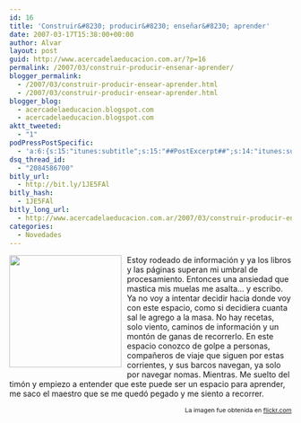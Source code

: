 ```yaml
---
id: 16
title: 'Construir&#8230; producir&#8230; enseñar&#8230; aprender'
date: 2007-03-17T15:38:00+00:00
author: Alvar
layout: post
guid: http://www.acercadelaeducacion.com.ar/?p=16
permalink: /2007/03/construir-producir-ensenar-aprender/
blogger_permalink:
  - /2007/03/construir-producir-ensear-aprender.html
  - /2007/03/construir-producir-ensear-aprender.html
blogger_blog:
  - acercadelaeducacion.blogspot.com
  - acercadelaeducacion.blogspot.com
aktt_tweeted:
  - "1"
podPressPostSpecific:
  - 'a:6:{s:15:"itunes:subtitle";s:15:"##PostExcerpt##";s:14:"itunes:summary";s:15:"##PostExcerpt##";s:15:"itunes:keywords";s:17:"##WordPressCats##";s:13:"itunes:author";s:10:"##Global##";s:15:"itunes:explicit";s:7:"Default";s:12:"itunes:block";s:7:"Default";}'
dsq_thread_id:
  - "2084586700"
bitly_url:
  - http://bit.ly/1JE5FAl
bitly_hash:
  - 1JE5FAl
bitly_long_url:
  - http://www.acercadelaeducacion.com.ar/2007/03/construir-producir-ensenar-aprender/
categories:
  - Novedades
---
```

<a href="http://farm1.static.flickr.com/132/323354197_99180ee29f.jpg?v=0"><img src="http://farm1.static.flickr.com/132/323354197_99180ee29f.jpg?v=0" style="margin: 0pt 10px 10px 0pt; float: left; cursor: pointer; width: 200px" border="0" /></a>
Estoy rodeado de información y ya los libros y las páginas superan mi umbral de procesamiento. Entonces una ansiedad que mastica mis muelas me asalta... y escribo.
Ya no voy a intentar decidir hacia donde voy con este espacio, como si decidiera cuanta sal le agrego a la masa. No hay recetas, solo viento, caminos de información y un montón de ganas de recorrerlo.
En  este  espacio conozco de golpe a personas, compañeros de viaje que siguen por estas corrientes, y sus barcos navegan, ya solo por navegar nomas.
Mientras. Me suelto del  timón  y empiezo a entender que este puede ser un espacio para aprender, me saco el maestro que se me quedó pegado y me siento a recorrer.
<p style="text-align: right"><span style="font-size: 78%">La imagen fue obtenida en <a href="http://www.flikr.com">flickr.com</a></span></p>